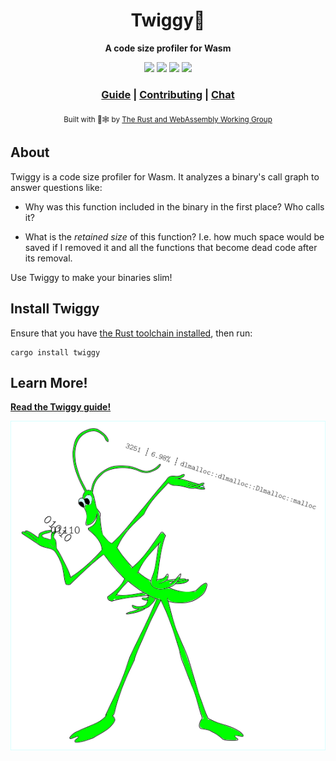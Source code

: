 <div align="center">

  <h1>Twiggy🌱</h1>

  <strong>A code size profiler for Wasm</strong>

  <p>
    <a href="https://docs.rs/twiggy/"><img src="https://docs.rs/twiggy/badge.svg"/></a>
    <a href="https://crates.io/crates/twiggy"><img src="https://img.shields.io/crates/v/twiggy.svg"/></a>
    <a href="https://crates.io/crates/twiggy"><img src="https://img.shields.io/crates/d/twiggy.svg"/></a>
    <a href="https://travis-ci.org/rustwasm/twiggy"><img src="https://travis-ci.org/rustwasm/twiggy.svg?branch=master"/></a>
  </p>

  <h3>
    <a href="https://rustwasm.github.io/twiggy">Guide</a>
    <span> | </span>
    <a href="https://rustwasm.github.io/twiggy/contributing/index.html">Contributing</a>
    <span> | </span>
    <a href="https://discord.gg/FenCKAEaME">Chat</a>
  </h3>

  <sub>Built with 🦀🕸 by <a href="https://rustwasm.github.io/">The Rust and WebAssembly Working Group</a></sub>
</div>

## About

Twiggy is a code size profiler for Wasm. It analyzes a binary's call graph to
answer questions like:

* Why was this function included in the binary in the first place? Who calls it?

* What is the *retained size* of this function? I.e. how much space would be
  saved if I removed it and all the functions that become dead code after its
  removal.

Use Twiggy to make your binaries slim!

## Install Twiggy

Ensure that you have [the Rust toolchain installed](https://www.rust-lang.org/),
then run:

```
cargo install twiggy
```

## Learn More!

[**Read the Twiggy guide!**](https://rustwasm.github.io/twiggy)

<div align="center">
  <img src="./guide/src/twiggy.png"/>
</div>
